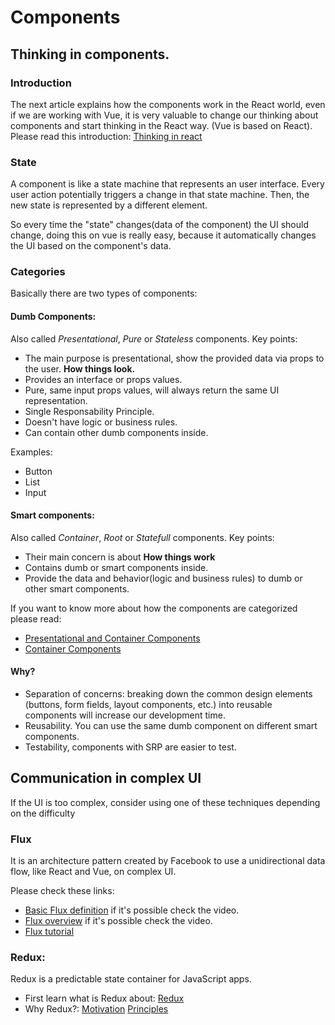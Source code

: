 # Components

## Thinking in components.

### Introduction

The next article explains how the components work in the React world, even if we are working with Vue, it is very valuable to change our thinking about components and start thinking in the React way. (Vue is based on React). Please read this introduction: [Thinking in react](https://facebook.github.io/react/docs/thinking-in-react.html)

### State

A component is like a state machine that represents an user interface. Every user action potentially triggers a change in that state machine. Then, the new state is represented by a different element.

So every time the "state" changes(data of the component) the UI should change, doing this on vue is really easy, because it automatically changes the UI based on the component's data.

### Categories

Basically there are two types of components:

#### Dumb Components:

Also called _Presentational_, _Pure_ or _Stateless_ components. Key points:

- The main purpose is presentational, show the provided data via props to the user. **How things look.**
- Provides an interface or props values.
- Pure, same input props values, will always return the same UI representation.
- Single Responsability Principle.
- Doesn't have logic or business rules.
- Can contain other dumb components inside.

Examples:

- Button
- List
- Input

#### Smart components:

Also called _Container_, _Root_ or _Statefull_ components. Key points:

- Their main concern is about **How things work**
- Contains dumb or smart components inside.
- Provide the data and behavior(logic and business rules) to dumb or other smart components.

If you want to know more about how the components are categorized please read:

- [Presentational and Container Components](https://medium.com/@dan_abramov/smart-and-dumb-components-7ca2f9a7c7d0#.azebigcm7)
- [Container Components](https://medium.com/@learnreact/container-components-c0e67432e005#.dlppsnayb)

#### Why?

- Separation of concerns: breaking down the common design elements (buttons, form fields, layout components, etc.) into reusable components will increase our development time.
- Reusability. You can use the same dumb component on different smart components.
- Testability, components with SRP are easier to test.

## Communication in complex UI

If the UI is too complex, consider using one of these techniques depending on the difficulty

### Flux

It is an architecture pattern created by Facebook to use a unidirectional data flow, like React and Vue, on complex UI.

Please check these links:

- [Basic Flux definition](https://carlosazaustre.es/como-funciona-flux) if it's possible check the video.
- [Flux overview](https://facebook.github.io/flux/docs/overview.html#content) if it's possible check the video.
- [Flux tutorial](http://blog.andrewray.me/flux-for-stupid-people/)

### Redux:

Redux is a predictable state container for JavaScript apps.

- First learn what is Redux about: [Redux](http://redux.js.org/)
- Why Redux?: [Motivation](http://redux.js.org/docs/introduction/Motivation.html) [Principles](http://redux.js.org/docs/introduction/ThreePrinciples.html)

